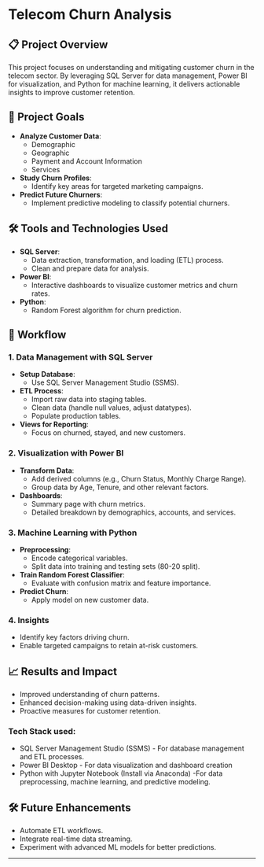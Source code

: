 # Telecom Churn Analysis

## 📋 Project Overview

This project focuses on understanding and mitigating customer churn in the telecom sector. By leveraging SQL Server for data management, Power BI for visualization, and Python for machine learning, it delivers actionable insights to improve customer retention.

## 🎯 Project Goals
- **Analyze Customer Data**:
  - Demographic
  - Geographic
  - Payment and Account Information
  - Services
- **Study Churn Profiles**:
  - Identify key areas for targeted marketing campaigns.
- **Predict Future Churners**:
  - Implement predictive modeling to classify potential churners.

## 🛠️ Tools and Technologies Used
- **SQL Server**:
  - Data extraction, transformation, and loading (ETL) process.
  - Clean and prepare data for analysis.
- **Power BI**:
  - Interactive dashboards to visualize customer metrics and churn rates.
- **Python**:
  - Random Forest algorithm for churn prediction.

## 🚀 Workflow

### 1. Data Management with SQL Server
- **Setup Database**:
  - Use SQL Server Management Studio (SSMS).
- **ETL Process**:
  - Import raw data into staging tables.
  - Clean data (handle null values, adjust datatypes).
  - Populate production tables.
- **Views for Reporting**:
  - Focus on churned, stayed, and new customers.

### 2. Visualization with Power BI
- **Transform Data**:
  - Add derived columns (e.g., Churn Status, Monthly Charge Range).
  - Group data by Age, Tenure, and other relevant factors.
- **Dashboards**:
  - Summary page with churn metrics.
  - Detailed breakdown by demographics, accounts, and services.

### 3. Machine Learning with Python
- **Preprocessing**:
  - Encode categorical variables.
  - Split data into training and testing sets (80-20 split).
- **Train Random Forest Classifier**:
  - Evaluate with confusion matrix and feature importance.
- **Predict Churn**:
  - Apply model on new customer data.

### 4. Insights
- Identify key factors driving churn.
- Enable targeted campaigns to retain at-risk customers.

## 📈 Results and Impact
- Improved understanding of churn patterns.
- Enhanced decision-making using data-driven insights.
- Proactive measures for customer retention.


### Tech Stack used: 
- SQL Server Management Studio (SSMS) - For database management and ETL processes.
- Power BI Desktop - For data visualization and dashboard creation
- Python with Jupyter Notebook (Install via Anaconda) -For data preprocessing, machine learning, and predictive modeling.


## 🛠️ Future Enhancements
- Automate ETL workflows.
- Integrate real-time data streaming.
- Experiment with advanced ML models for better predictions.

---
